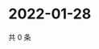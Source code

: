 # 2022-01-28

共 0 条

<!-- BEGIN WEIBO -->
<!-- 最后更新时间 Fri Jan 28 2022 16:16:30 GMT+0800 (China Standard Time) -->

<!-- END WEIBO -->
